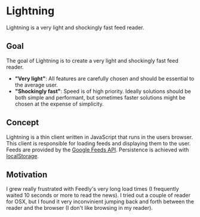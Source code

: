 # Lightning

Lightning is a very light and shockingly fast feed reader.

## Goal

The goal of Lightning is to create a very light and shockingly fast feed reader.

- **"Very light"**: All features are carefully chosen and should be essential to the average user. 
- **"Shockingly fast"**: Speed is of high priority. Ideally solutions should be both simple and performant, but sometimes faster solutions might be chosen at the expense of simplicity.

## Concept

Lightning is a thin client written in JavaScript that runs in the users browser. This client is responsible for loading feeds and displaying them to the user. Feeds are provided by the [Google Feeds API](https://developers.google.com/feed/). Persistence is achieved with [localStorage](http://diveintohtml5.info/storage.html).

## Motivation

I grew really frustrated with Feedly's very long load times (I frequently waited 10 seconds or more to read the news). I tried out a couple of reader for OSX, but I found it very inconvinient jumping back and forth between the reader and the browser (I don't like browsing in my reader).
